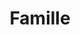 ---
title: "Famille"
price: "220 €"
description: "Pour la famille ou les amis jusqu’à 4 personnes en extérieur ou en studio (30 € en supplément par personne au-delà de 4 hormis enfant jusqu’à 2 ans)"
---